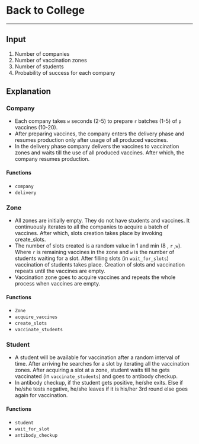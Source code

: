 # Back to College
---

## Input
1. Number of companies
2. Number of vaccination zones
3. Number of students
4. Probability of success for each company

## Explanation

### Company

- Each company takes `w` seconds (2-5) to prepare `r` batches (1-5) of `p` vaccines (10-20).
- After preparing vaccines, the company enters the delivery phase and resumes production only after usage of all produced vaccines.
- In the delivery phase company delivers the vaccines to vaccination zones and waits till the use of all produced
vaccines. After which, the company resumes production.

#### Functions

- `company`
- `delivery`

### Zone

- All zones are initially empty. They do not have students and vaccines. It continuously iterates to all the companies to acquire a batch of vaccines. After which, slots creation takes place by invoking create_slots.
- The number of slots created is a random value in 1 and min (8 , `r` ,`w`). Where `r` is remaining vaccines in the zone and `w` is the number of students waiting for a slot. After filling slots (in `wait_for_slots`) vaccination of students takes place. Creation of slots and vaccination repeats until the vaccines are empty.
- Vaccination zone goes to acquire vaccines and repeats the whole process when vaccines are empty.

#### Functions

- `Zone`
- `acquire_vaccines`
- `create_slots`
- `vaccinate_students`

### Student

- A student will be available for vaccination after a random interval of time. After arriving he searches for a slot by iterating all the vaccination zones. After acquiring a slot at a zone, student waits till he gets vaccinated (in
`vaccinate_students`) and goes to antibody checkup.
- In antibody checkup, if the student gets positive, he/she exits. Else if he/she tests negative, he/she leaves if it is his/her 3rd round else goes again for vaccination.

#### Functions

- `student`
- `wait_for_slot`
- `antibody_checkup`
